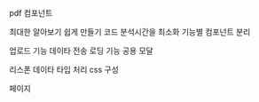 

pdf 컴포넌트

최대한 알아보기 쉽게 만들기
코드 분석시간을 최소화
기능별 컴포넌트 분리

업로드 기능
데이타 전송 로딩 기능
공용 모달


리스폰 데이타 타입 처리
css 구성

페이지